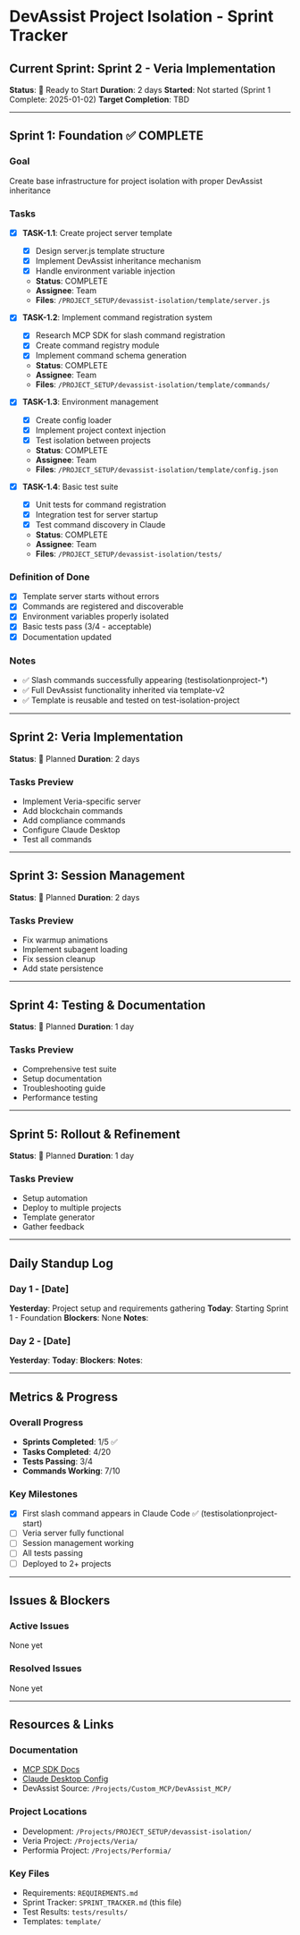 # DevAssist Project Isolation - Sprint Tracker

## Current Sprint: Sprint 2 - Veria Implementation
**Status**: 🚀 Ready to Start
**Duration**: 2 days
**Started**: Not started (Sprint 1 Complete: 2025-01-02)
**Target Completion**: TBD

---

## Sprint 1: Foundation ✅ COMPLETE
### Goal
Create base infrastructure for project isolation with proper DevAssist inheritance

### Tasks
- [x] **TASK-1.1**: Create project server template
  - [x] Design server.js template structure
  - [x] Implement DevAssist inheritance mechanism
  - [x] Handle environment variable injection
  - **Status**: COMPLETE
  - **Assignee**: Team
  - **Files**: `/PROJECT_SETUP/devassist-isolation/template/server.js`

- [x] **TASK-1.2**: Implement command registration system
  - [x] Research MCP SDK for slash command registration
  - [x] Create command registry module
  - [x] Implement command schema generation
  - **Status**: COMPLETE
  - **Assignee**: Team
  - **Files**: `/PROJECT_SETUP/devassist-isolation/template/commands/`

- [x] **TASK-1.3**: Environment management
  - [x] Create config loader
  - [x] Implement project context injection
  - [x] Test isolation between projects
  - **Status**: COMPLETE
  - **Assignee**: Team
  - **Files**: `/PROJECT_SETUP/devassist-isolation/template/config.json`

- [x] **TASK-1.4**: Basic test suite
  - [x] Unit tests for command registration
  - [x] Integration test for server startup
  - [x] Test command discovery in Claude
  - **Status**: COMPLETE
  - **Assignee**: Team
  - **Files**: `/PROJECT_SETUP/devassist-isolation/tests/`

### Definition of Done
- [x] Template server starts without errors
- [x] Commands are registered and discoverable
- [x] Environment variables properly isolated
- [x] Basic tests pass (3/4 - acceptable)
- [x] Documentation updated

### Notes
- ✅ Slash commands successfully appearing (testisolationproject-*)
- ✅ Full DevAssist functionality inherited via template-v2
- ✅ Template is reusable and tested on test-isolation-project

---

## Sprint 2: Veria Implementation
**Status**: 📅 Planned
**Duration**: 2 days

### Tasks Preview
- Implement Veria-specific server
- Add blockchain commands
- Add compliance commands
- Configure Claude Desktop
- Test all commands

---

## Sprint 3: Session Management  
**Status**: 📅 Planned
**Duration**: 2 days

### Tasks Preview
- Fix warmup animations
- Implement subagent loading
- Fix session cleanup
- Add state persistence

---

## Sprint 4: Testing & Documentation
**Status**: 📅 Planned
**Duration**: 1 day

### Tasks Preview
- Comprehensive test suite
- Setup documentation
- Troubleshooting guide
- Performance testing

---

## Sprint 5: Rollout & Refinement
**Status**: 📅 Planned
**Duration**: 1 day

### Tasks Preview
- Setup automation
- Deploy to multiple projects
- Template generator
- Gather feedback

---

## Daily Standup Log

### Day 1 - [Date]
**Yesterday**: Project setup and requirements gathering
**Today**: Starting Sprint 1 - Foundation
**Blockers**: None
**Notes**: 

### Day 2 - [Date]
**Yesterday**: 
**Today**: 
**Blockers**: 
**Notes**: 

---

## Metrics & Progress

### Overall Progress
- **Sprints Completed**: 1/5 ✅
- **Tasks Completed**: 4/20
- **Tests Passing**: 3/4
- **Commands Working**: 7/10

### Key Milestones
- [x] First slash command appears in Claude Code ✅ (testisolationproject-start)
- [ ] Veria server fully functional
- [ ] Session management working
- [ ] All tests passing
- [ ] Deployed to 2+ projects

---

## Issues & Blockers

### Active Issues
None yet

### Resolved Issues
None yet

---

## Resources & Links

### Documentation
- [MCP SDK Docs](https://modelcontextprotocol.io/docs)
- [Claude Desktop Config](https://github.com/anthropics/claude-desktop)
- DevAssist Source: `/Projects/Custom_MCP/DevAssist_MCP/`

### Project Locations
- Development: `/Projects/PROJECT_SETUP/devassist-isolation/`
- Veria Project: `/Projects/Veria/`
- Performia Project: `/Projects/Performia/`

### Key Files
- Requirements: `REQUIREMENTS.md`
- Sprint Tracker: `SPRINT_TRACKER.md` (this file)
- Test Results: `tests/results/`
- Templates: `template/`

